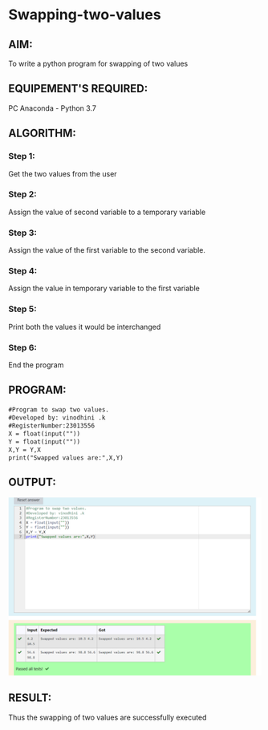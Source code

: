 # Swapping-two-values
## AIM:
To write a python program for swapping of two values
## EQUIPEMENT'S REQUIRED: 
PC
Anaconda - Python 3.7
## ALGORITHM: 
### Step 1:
Get the two values from the user
### Step 2: 
Assign the value of second variable to a temporary variable 
### Step 3: 
Assign the value of the first variable to the second variable.
### Step 4:  
Assign the value in temporary variable to the first variable
### Step 5: 
Print both the values it would be interchanged
### Step 6: 
End the program
## PROGRAM:
~~~
#Program to swap two values.
#Developed by: vinodhini .k
#RegisterNumber:23013556
X = float(input(""))
Y = float(input(""))
X,Y = Y,X
print("Swapped values are:",X,Y)
~~~
## OUTPUT:
![output](/swap_output.png)




## RESULT:
Thus the swapping of two values are successfully executed



